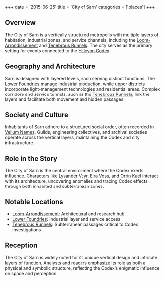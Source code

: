 +++
date = '2015-06-25'
title = 'City of Sarn'
categories = ['places']
+++

## Overview

The City of Sarn is a vertically structured metropolis with multiple layers of habitation, industrial zones, and service channels, including the [Loom-Arrondissement](/places/loom-arrondissement) and [Tenebrous Runnels](/places/tenebrous-runnels). The city serves as the primary setting for events connected to the [Halcyon Codex](/others/halcyon-codex).

## Geography and Architecture

Sarn is designed with layered levels, each serving distinct functions. The [Lower Foundries](/places/lower-foundries) manage industrial production, while upper districts incorporate light-management technologies and residential areas. Complex corridors and service tunnels, such as the [Tenebrous Runnels](/places/tenebrous-runnels), link the layers and facilitate both movement and hidden passages.

## Society and Culture

Inhabitants of Sarn adhere to a structured social order, often recorded in [Vellum Names](/others/vellum-names). Guilds, engineering collectives, and archival societies operate across the vertical layers, maintaining the Codex and city infrastructure.

## Role in the Story

The City of Sarn is the central environment where the Codex exerts influence. Characters like [Lysander Veyr](/characters/lysander-veyr), [Eira Voss](/characters/eira-voss), and [Orrin Kael](/characters/orrin-kael) interact with its architecture, uncovering anomalies and tracing Codex effects through both inhabited and subterranean zones.

## Notable Locations

* [Loom-Arrondissement](/places/loom-arrondissement): Architectural and research hub
* [Lower Foundries](/places/lower-foundries): Industrial layer and service access
* [Tenebrous Runnels](/places/tenebrous-runnels): Subterranean passages critical to Codex investigations

## Reception

The City of Sarn is widely noted for its unique vertical design and intricate layers of function. Analysts and readers emphasize its role as both a physical and symbolic structure, reflecting the Codex’s enigmatic influence on space and perception.
